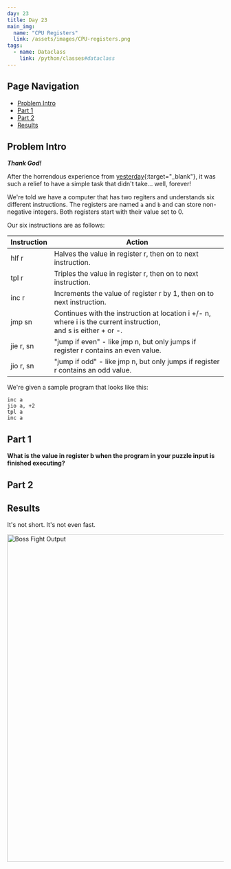 ```yaml
---
day: 23
title: Day 23
main_img:
  name: "CPU Registers"
  link: /assets/images/CPU-registers.png
tags: 
  - name: Dataclass
    link: /python/classes#dataclass
---
```


## Page Navigation

- [Problem Intro](#problem-intro)
- [Part 1](#part-1)
- [Part 2](#part-2)
- [Results](#results)

## Problem Intro

**_Thank God!_**

After the horrendous experience from [yesterday](/2015/23){:target="_blank"}, it was such a relief to have a simple task that didn't take... well, forever!

We're told we have a computer that has two regiters and understands six different instructions.  The registers are named `a` and `b` and can store non-negative integers. Both registers start with their value set to 0.

Our six instructions are as follows:

|Instruction|Action|
|-----------|------|
|hlf r      |Halves the value in register r, then on to next instruction.|
|tpl r      |Triples the value in register r, then on to next instruction.|
|inc r      |Increments the value of register r by 1, then on to next instruction.|
|jmp sn     |Continues with the instruction at location i +/- n, where i is the current instruction, <br>and s is either + or -.|
|jie r, sn  |"jump if even" - like jmp n, but only jumps if register r contains an even value.|
|jio r, sn  |"jump if odd" - like jmp n, but only jumps if register r contains an odd value.|

We're given a sample program that looks like this:

```text
inc a
jio a, +2
tpl a
inc a
```

## Part 1

**What is the value in register b when the program in your puzzle input is finished executing?**



## Part 2

## Results

It's not short. It's not even fast.

<img src="{{'/assets/images/2015-22-all-output.png' | relative_url }}" alt="Boss Fight Output" width="760px" />

